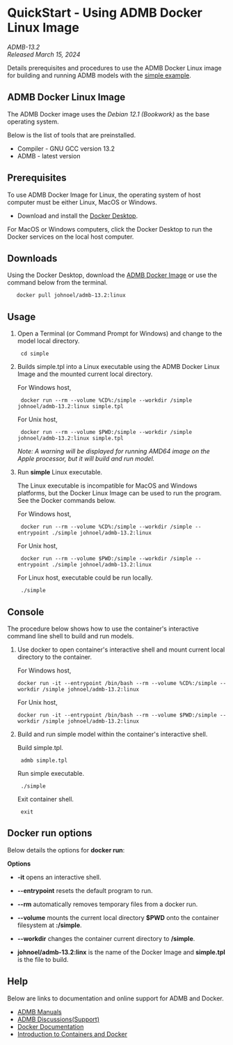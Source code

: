 QuickStart - Using ADMB Docker Linux Image
==========================================

*ADMB-13.2*  
*Released March 15, 2024*  

Details prerequisites and procedures to use the ADMB Docker Linux image for building and running ADMB models with the [simple example](https://github.com/admb-project/admb/tree/main/examples/admb/simple).

ADMB Docker Linux Image
-----------------------

The ADMB Docker image uses the *Debian 12.1 (Bookwork)* as the base operating system.

Below is the list of tools that are preinstalled.

* Compiler - GNU GCC version 13.2 
* ADMB - latest version

Prerequisites
-------------

To use ADMB Docker Image for Linux, the operating system of host computer must be either Linux, MacOS or Windows.

* Download and install the [Docker Desktop](https://www.docker.com/products/docker-desktop/).

For MacOS or Windows computers, click the Docker Desktop to run the Docker services on the local host computer.

Downloads
---------

Using the Docker Desktop, download the [ADMB Docker Image](https://hub.docker.com/r/johnoel/admb/) or use the command below from the terminal.

       docker pull johnoel/admb-13.2:linux

Usage
-----

1. Open a Terminal (or Command Prompt for Windows) and change to the model local directory.

        cd simple

2. Builds simple.tpl into a Linux executable using the ADMB Docker Linux Image and the mounted current local directory.

   For Windows host,
   
        docker run --rm --volume %CD%:/simple --workdir /simple johnoel/admb-13.2:linux simple.tpl

   For Unix host,

        docker run --rm --volume $PWD:/simple --workdir /simple johnoel/admb-13.2:linux simple.tpl

   _*Note*: A warning will be displayed for running AMD64 image on the Apple processor, but it will build and run model._

4. Run **simple** Linux executable.

   The Linux executable is incompatible for MacOS and Windows platforms, but the Docker Linux Image can be used to run the program.  See the Docker commands below.

   For Windows host,

        docker run --rm --volume %CD%:/simple --workdir /simple --entrypoint ./simple johnoel/admb-13.2:linux
        
   For Unix host,

        docker run --rm --volume $PWD:/simple --workdir /simple --entrypoint ./simple johnoel/admb-13.2:linux

   For Linux host, executable could be run locally.
   
        ./simple

Console
-------

The procedure below shows how to use the container's interactive command line shell to build and run models.

1. Use docker to open container's interactive shell and mount current local directory to the container.

   For Windows host,
   
       docker run -it --entrypoint /bin/bash --rm --volume %CD%:/simple --workdir /simple johnoel/admb-13.2:linux

   For Unix host,
   
       docker run -it --entrypoint /bin/bash --rm --volume $PWD:/simple --workdir /simple johnoel/admb-13.2:linux

2. Build and run simple model within the container's interactive shell.
    
      Build simple.tpl.

        admb simple.tpl

      Run simple executable.

        ./simple

      Exit container shell.

        exit

Docker run options
------------------

Below details the options for **docker run**:

**Options**

* **-it** opens an interactive shell.

* **--entrypoint** resets the default program to run.

* **--rm** automatically removes temporary files from a docker run.

* **--volume** mounts the current local directory **$PWD** onto the container filesystem at **:/simple**.

* **--workdir** changes the container current directory to **/simple**. 

* **johnoel/admb-13.2:linx** is the name of the Docker Image and **simple.tpl** is the file to build.

Help
----

Below are links to documentation and online support for ADMB and Docker.

* [ADMB Manuals](https://www.admb-project.org/docs/manuals/)
* [ADMB Discussions(Support)](https://github.com/admb-project/admb/discussions)
* [Docker Documentation](https://docs.docker.com/)
* [Introduction to Containers and Docker](https://learn.microsoft.com/en-us/dotnet/architecture/microservices/container-docker-introduction/)
